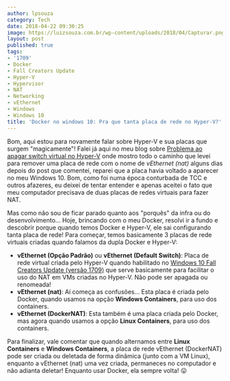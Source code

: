 ```yaml
---
author: lpsouza
category: Tech
date: 2018-04-22 09:30:25
image: https://luizsouza.com.br/wp-content/uploads/2018/04/Capturar.png
layout: post
published: true
tags:
- '1709'
- Docker
- Fall Creators Update
- Hyper-V
- Hypervisor
- NAT
- Networking
- vEthernet
- Windows
- Windows 10
title: 'Docker no windows 10: Pra que tanta placa de rede no Hyper-V?'
---
```


Bom, aqui estou para novamente falar sobre Hyper-V e sua placas que surgem "magicamente"! Falei já aqui no meu blog sobre [Problema ao apagar switch virtual no Hyper-V](https://luizsouza.com.br/2017/12/13/problema-ao-apagar-switch-virtual-no-hyper-v-resolvido/) onde mostro todo o caminho que levei para remover uma placa de rede com o nome de _vEthernet (nat)_ alguns dias depois do post que comentei, reparei que a placa havia voltado a aparecer no meu Windows 10. Bom, como foi numa época conturbada de TCC e outros afazeres, eu deixei de tentar entender e apenas aceitei o fato que meu computador precisava de duas placas de redes virtuais para fazer NAT.

Mas como não sou de ficar parado quanto aos "porquês" da infra ou do desenvolvimento... Hoje, brincando com o meu Docker, resolvi ir a fundo e descobrir porque quando temos Docker e Hyper-V, ele sai configurando tanta placa de rede! Para começar, temos basicamente 3 placas de rede virtuais criadas quando falamos da dupla Docker e Hyper-V:

* **vEthernet (Opção Padrão)** ou **vEthernet (Default Switch)**: Placa de rede virtual criada pelo Hyper-V quando habilitado no [Windows 10 Fall Creators Update (versão 1709)](https://blogs.technet.microsoft.com/virtualization/2017/11/13/whats-new-in-hyper-v-for-windows-10-fall-creators-update/) que serve basicamente para facilitar o uso do NAT em VMs criadas no Hyper-V. Não pode ser apagada ou renomeada!
* **vEthernet (nat)**: Aí começa as confusões... Esta placa é criada pelo Docker, quando usamos na opção **Windows Containers**, para uso dos containers.
* **vEthernet (DockerNAT)**: Esta também é uma placa criada pelo Docker, mas agora quando usamos a opção **Linux Containers**, para uso dos containers.

Para finalizar, vale comentar que quando alternamos entre **Linux Containers** e **Windows Containers**, a placa de rede vEthernet (DockerNAT) pode ser criada ou deletada de forma dinâmica (junto com a VM Linux), enquanto a vEthernet (nat) uma vez criada, permaneces no computador e não adianta deletar! Enquanto usar Docker, ela sempre volta! 😛